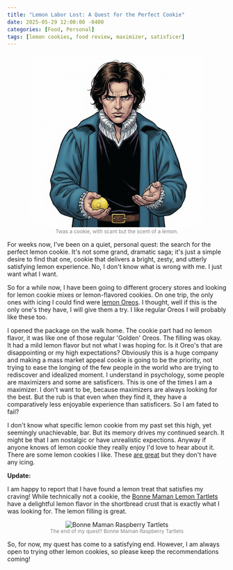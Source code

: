 ```yaml
---
title: "Lemon Labor Lost: A Quest for the Perfect Cookie"
date: 2025-05-29 12:00:00 -0400
categories: [Food, Personal]
tags: [lemon cookies, food review, maximizer, satisficer]
---
```




<figure style="text-align: center;">
  <img src="/assets/img/lemon-hamlet.png" alt="Twas but a cookie, with lemon" style="width: 400px; height: auto;">
  <figcaption style="font-size: smaller; color: gray;">Twas a cookie, with scant but the scent of a lemon.</figcaption>
</figure>

For weeks now, I've been on a quiet, personal quest: the search for the perfect lemon cookie. It's not some grand, dramatic saga; it's just a simple desire to find that one, cookie that delivers a bright, zesty, and utterly satisfying lemon experience. No, I don't know what is wrong with me. I just want what I want.

So for a while now, I have been going to different grocery stores and looking for lemon cookie mixes or lemon-flavored cookies. On one trip, the only ones with icing I could find were [lemon Oreos](https://www.oreo.com/products/oreo-lemon-cookies?Size=2+Pack). I thought, well if this is the only one's they have, I will give them a try. I like regular Oreos I will probably like these too. 

I opened the package on the walk home. The cookie part had no lemon flavor, it was like one of those regular 'Golden' Oreos. The filling was okay. It had a mild lemon flavor but not what I was hoping for. Is it Oreo's that are disappointing or my high expectations? Obviously this is a huge company and making a mass market appeal cookie is going to be the priority, not trying to ease the longing of the few people in the world who are trying to rediscover and idealized moment. I understand in psychology, some people are maximizers and some are satisficers. This is one of the times I am a maximizer. I don't want to be, because maximizers are always looking for the best. But the rub is that even when they find it, they have a comparatively less enjoyable experience than satisficers. So I am fated to fail?

I don't know what specific lemon cookie from my past set this high, yet seemingly unachievable, bar. But its memory drives my continued search. It might be that I am nostalgic or have unrealistic expections. Anyway if anyone knows of lemon cookie they really enjoy I'd love to hear about it.
There are some lemon cookies I like. These [are great](https://www.tatesbakeshop.com/cookies/flavors/new-lemon-cookies) but they don't have any icing.


**Update:**

I am happy to report that I have found a lemon treat that satisfies my craving! While technically not a cookie, the [Bonne Maman Lemon Tartlets](https://bonnemaman.us/products/bonne-maman-raspberry-tartlets-copy) have a delightful lemon flavor in the shortbread crust that is exactly what I was looking for. The lemon filling is great.

<figure style="text-align: center;">
  <img src="https://bonnemaman.us/cdn/shop/products/Raspberry_copy_1024x1024.png?v=1614638290" alt="Bonne Maman Raspberry Tartlets" style="width: 300px; height: auto;">
  <figcaption style="font-size: smaller; color: gray;">The end of my quest? Bonne Maman Raspberry Tartlets</figcaption>
</figure>

So, for now, my quest has come to a satisfying end. However, I am always open to trying other lemon cookies, so please keep the recommendations coming! 


